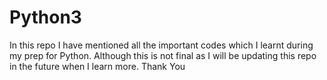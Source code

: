 # Python3
In this repo I have mentioned all the important codes which I learnt during my prep for Python. Although this is not final as I will be updating this repo in the future when I learn more.
Thank You
